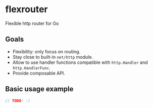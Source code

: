 # flexrouter
Flexible http router for Go

## Goals
* Flexibility: only focus on routing.
* Stay close to built-in `net/http` module.
* Allow to use handler functions compatible with `http.Handler` and `http.HandlerFunc`.
* Provide composable API.

## Basic usage example
```go
// TODO! :)
```
